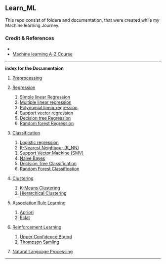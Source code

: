 ## Learn_ML

This repo consist of folders and documentation, that were created while my Machine learning Journey.<br>

### Credit & References
- 
- <a href="https://www.udemy.com/course/machinelearning/">Machine learning A-Z Course</a>

<hr>

**index for the Documentaion**
1. <a href="./data_preprocessing/import_dataset.ipynb">Preprocessing</a>
2. <a href="./Regression/">Regression</a>
    1. <a href='./Regression/simple_linear_reg.ipynb'> Simple linear Regression</a>
    2. <a href='./Regression/multiple_linear_reg.ipynb'> Multiple linear regression</a>
    3. <a href='./Regression/polynomial_linear_reg.ipynb'> Polynomial linear regression</a>
    4. <a href='./Regression/support_vector_reg.ipynb'>Support vector regression</a>
    5. <a href='./Regression/decision_tree_reg.ipynb'>Decision tree Regression</a>
    6. <a href='./Regression/random_forest_reg.ipynb'>Random forest Regression</a>
3. <a href='./Classification/Classification_math.md'>Classification</a>
    1. <a href = './Classification/Logistic_reg.ipynb'>Logistic regression</a>
    1. <a href = './Classification/KNNclear.ipynb'>K-Nearest Neighbour (K_NN)</a>
    1. <a href='./Classification/SVM.ipynb'>Support Vector Machine (SMV)</a>
    1. <a href='./Classification/Naive_Bayes_Class.ipynb'>Naive Bayes</a>
    1. <a href='./Classification/Decision_tree_class.ipynb'>Decision Tree Classification</a>
    1. <a href='./Classification/Random_forest_class.ipynb'>Random Forest Classification</a>

4. <a href=''>Clustering</a>
    1. <a href='./Clustering/K-Means.ipynb'>K-Means Clustering</a>
    1. <a href='./Clustering/Hier_Clustering.ipynb'>Hierarchical Clustering</a>

5. <a href=''>Association Rule Learning</a>
    1. <a href='./Association_rule_learning/Apriori.ipynb'>Apriori</a>
    1. <a href='./Association_rule_learning/Eclat.ipynb'>Eclat</a>

6. <a href=''> Reinforcement Learning </a>
    1. <a href='./Reinforcement_learning/UCB.ipynb'> Upper Confidence Bound</a>
    1. <a href='./Reinforcement_learning/Thompson_Sampling.ipynb'> Thompson Samling</a>

7. <a href=''> Natural Language Processing </a>


<hr>
